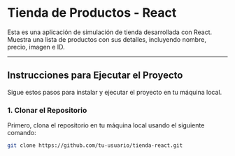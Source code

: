 # Tienda de Productos - React

Esta es una aplicación de simulación de tienda desarrollada con React. Muestra una lista de productos con sus detalles, incluyendo nombre, precio, imagen e ID.

---

## Instrucciones para Ejecutar el Proyecto

Sigue estos pasos para instalar y ejecutar el proyecto en tu máquina local.

### 1. Clonar el Repositorio

Primero, clona el repositorio en tu máquina local usando el siguiente comando:

```bash
git clone https://github.com/tu-usuario/tienda-react.git